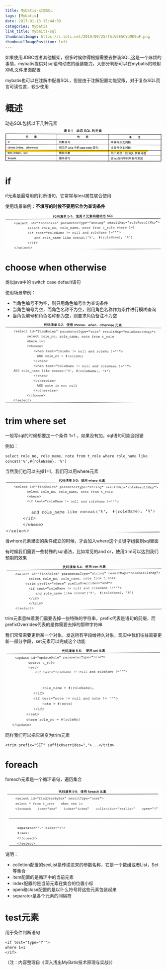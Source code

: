 ```yaml
---
title: Mybatis-动态SQL
tags: [Mybatis]
date: 2017-01-13 15:44:39
categories: Mybatis
link_title: mybaits-sql
thumbnailImage: https://i.loli.net/2019/09/25/fSiV6E5CYoMK9uF.png
thumbnailImagePosition: left
---
```

<!-- toc -->
<!-- more -->

如果使用JDBC或者其他框架，很多时候你得根据需要去拼装SQL,这是一个麻烦的事情，mybatis提供对sql语句动态的组装能力。大部分判断可以在mybatis的映射XML文件里面配置

mybatis也可以在注解中配置SQL，但是由于注解配置功能受限，对于复杂SQL而言可读性差，较少使用

# 概述
动态SQL包括以下几种元素
![](mybaits-sql/01.png)



# if
if元素是最常用的判断语句，它常常与test属性联合使用

使用场景举例：**不填写的时候不要用它作为查询条件**

![](mybaits-sql/02.png)

# choose when otherwise
类似java中的 switch case default语句

使用场景举例：
- 当角色编号不为空，则只用角色编号作为查询条件
- 当角色编号为空，而角色名称不为空，则用角色名称作为条件进行模糊查询
- 当角色编号和角色名称都为空，则要求角色备注不为空

![](mybaits-sql/03.png)

# trim where set
一般写sql的时候都要加一个条件 1=1 ，如果没有加，sql语句可能会报错

例如：
```
select role_no, role_name, note from t_role where role_name like concat('%',#{roleName}，'%')
```
当然我们也可以去掉1=1，我们可以用where元素

![](mybaits-sql/04.png)
![](mybaits-sql/05.png)

当where元素里面的条件成立的时候，才会加入where这个关键字组装到sql里面

有时候我们需要一些特殊的sql语法，比如常见的and or，使用trim可以达到我们预期的效果

![](mybaits-sql/06.png)

trim元素意味着我们需要去掉一些特殊的字符串，prefix代表是语句的前缀，而prefixOverrides代表的是你需要去掉的那种字符串

我们常常需要更新某一个对象，发送所有字段给持久对象，现实中我们往往需要更新一部分字段，set元素可以完成这个功能

![](mybaits-sql/07.png)
![](mybaits-sql/08.png)

同样我们可以把它转变为trim元素
```
<trim prefix="SET" suffixOverrides=",">...</trim>
```
# foreach
foreach元素是一个循环语句，遍历集合

![](mybaits-sql/09.png)
![](mybaits-sql/10.png)

说明：
- colletion配置的sexList是传递进来的参数名称，它是一个数组或者List，Set等集合
- item配置的是循环中的当前元素
- index配置的是当前元素在集合的位置小标
- open和close配置的是以什么符号将这些元素包装起来
- separator是各个元素的间隔符

# test元素
用于条件判断语句
```
<if test="type='Y'">
where 1=1
</if>
```

（注：内容整理自《深入浅出MyBatis技术原理与实战》）
